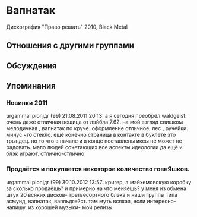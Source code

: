 # Вапнатак

Дискография
"Право решать" 2010, Black Metal

## Отношения с другими группами


## Обсуждения


## Упоминания

### Новинки 2011

urgammal pionjдr (99) 21.08.2011 20:13:
а я сегодня преобрёл waldgeist. очень даже отличная вещица от лэйбла 7.62. на мой взгляд слишком мелодичная , вапнатак по круче. оформление отличное, лес , ручейки. минус что стекло. ещё конечно страница в контакте в буклете это трындец. но то что в начале и в конце поставлены иксы не может не радовать. мало людей сочетающих все аспекты идеологии да ещё и блэк играют. отлично-отлично

### Продаётся и покупается некоторое количество говнЯшков.

urgammal pionjдr (99) 30.10.2012 13:57:
кригер, а мэйхемовскую коробку за сколько продаёшь? и примерно на что меняешь?  у меня из обмена штук 20 всяких дисков- третьесортного блэка и наши группы типа асмунд, вапнатак, вапльдгейст. там муть всякая, если интересно- напишу. из хорошей музыки- мои релизы    

